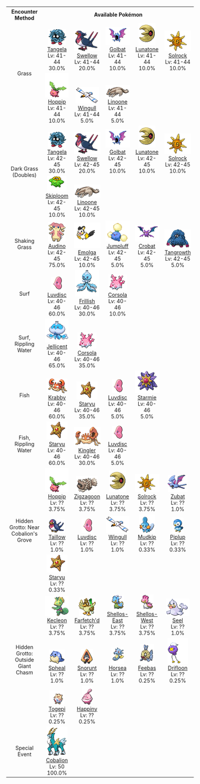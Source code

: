 <table><tr><th colspan="1">Encounter Method</th><th colspan="5" style = "text-align: center;">Available Pokémon</th></tr>
<tr><td rowspan="2" style="vertical-align: middle; word-wrap: break-word; text-align: center;">Grass</td><td style="text-align: center; vertical-align: bottom;"> <img src="../../img/animated/114.gif"> <br> <a href="../../pokemons/114">Tangela</a> <br> Lv: 41-44 <br> 30.0% </td><td style="text-align: center; vertical-align: bottom;"> <img src="../../img/animated/277.gif"> <br> <a href="../../pokemons/277">Swellow</a> <br> Lv: 41-44 <br> 20.0% </td><td style="text-align: center; vertical-align: bottom;"> <img src="../../img/animated/42.gif"> <br> <a href="../../pokemons/042">Golbat</a> <br> Lv: 41-44 <br> 10.0% </td><td style="text-align: center; vertical-align: bottom;"> <img src="../../img/animated/337.gif"> <br> <a href="../../pokemons/337">Lunatone</a> <br> Lv: 41-44 <br> 10.0% </td><td style="text-align: center; vertical-align: bottom;"> <img src="../../img/animated/338.gif"> <br> <a href="../../pokemons/338">Solrock</a> <br> Lv: 41-44 <br> 10.0% </td></tr>
<tr><td style="text-align: center; vertical-align: bottom;"> <img src="../../img/animated/187.gif"> <br> <a href="../../pokemons/187">Hoppip</a> <br> Lv: 41-44 <br> 10.0% </td><td style="text-align: center; vertical-align: bottom;"> <img src="../../img/animated/278.gif"> <br> <a href="../../pokemons/278">Wingull</a> <br> Lv: 41-44 <br> 5.0% </td><td style="text-align: center; vertical-align: bottom;"> <img src="../../img/animated/264.gif"> <br> <a href="../../pokemons/264">Linoone</a> <br> Lv: 41-44 <br> 5.0% </td><td></td><td></td></tr>
<tr><td rowspan="2" style="vertical-align: middle; word-wrap: break-word; text-align: center;">Dark Grass (Doubles)</td><td style="text-align: center; vertical-align: bottom;"> <img src="../../img/animated/114.gif"> <br> <a href="../../pokemons/114">Tangela</a> <br> Lv: 42-45 <br> 30.0% </td><td style="text-align: center; vertical-align: bottom;"> <img src="../../img/animated/277.gif"> <br> <a href="../../pokemons/277">Swellow</a> <br> Lv: 42-45 <br> 20.0% </td><td style="text-align: center; vertical-align: bottom;"> <img src="../../img/animated/42.gif"> <br> <a href="../../pokemons/042">Golbat</a> <br> Lv: 42-45 <br> 10.0% </td><td style="text-align: center; vertical-align: bottom;"> <img src="../../img/animated/337.gif"> <br> <a href="../../pokemons/337">Lunatone</a> <br> Lv: 42-45 <br> 10.0% </td><td style="text-align: center; vertical-align: bottom;"> <img src="../../img/animated/338.gif"> <br> <a href="../../pokemons/338">Solrock</a> <br> Lv: 42-45 <br> 10.0% </td></tr>
<tr><td style="text-align: center; vertical-align: bottom;"> <img src="../../img/animated/188.gif"> <br> <a href="../../pokemons/188">Skiploom</a> <br> Lv: 42-45 <br> 10.0% </td><td style="text-align: center; vertical-align: bottom;"> <img src="../../img/animated/264.gif"> <br> <a href="../../pokemons/264">Linoone</a> <br> Lv: 42-45 <br> 10.0% </td><td></td><td></td><td></td></tr>
<tr><td rowspan="1" style="vertical-align: middle; word-wrap: break-word; text-align: center;">Shaking Grass</td><td style="text-align: center; vertical-align: bottom;"> <img src="../../img/animated/531.gif"> <br> <a href="../../pokemons/531">Audino</a> <br> Lv: 42-45 <br> 75.0% </td><td style="text-align: center; vertical-align: bottom;"> <img src="../../img/animated/587.gif"> <br> <a href="../../pokemons/587">Emolga</a> <br> Lv: 42-45 <br> 10.0% </td><td style="text-align: center; vertical-align: bottom;"> <img src="../../img/animated/189.gif"> <br> <a href="../../pokemons/189">Jumpluff</a> <br> Lv: 42-45 <br> 5.0% </td><td style="text-align: center; vertical-align: bottom;"> <img src="../../img/animated/169.gif"> <br> <a href="../../pokemons/169">Crobat</a> <br> Lv: 42-45 <br> 5.0% </td><td style="text-align: center; vertical-align: bottom;"> <img src="../../img/animated/465.gif"> <br> <a href="../../pokemons/465">Tangrowth</a> <br> Lv: 42-45 <br> 5.0% </td></tr>
<tr><td rowspan="1" style="vertical-align: middle; word-wrap: break-word; text-align: center;">Surf</td><td style="text-align: center; vertical-align: bottom;"> <img src="../../img/animated/370.gif"> <br> <a href="../../pokemons/370">Luvdisc</a> <br> Lv: 40-46 <br> 60.0% </td><td style="text-align: center; vertical-align: bottom;"> <img src="../../img/animated/592.gif"> <br> <a href="../../pokemons/592">Frillish</a> <br> Lv: 40-46 <br> 30.0% </td><td style="text-align: center; vertical-align: bottom;"> <img src="../../img/animated/222.gif"> <br> <a href="../../pokemons/222">Corsola</a> <br> Lv: 40-46 <br> 10.0% </td><td></td><td></td></tr>
<tr><td rowspan="1" style="vertical-align: middle; word-wrap: break-word; text-align: center;">Surf, Rippling Water</td><td style="text-align: center; vertical-align: bottom;"> <img src="../../img/animated/593.gif"> <br> <a href="../../pokemons/593">Jellicent</a> <br> Lv: 40-46 <br> 65.0% </td><td style="text-align: center; vertical-align: bottom;"> <img src="../../img/animated/222.gif"> <br> <a href="../../pokemons/222">Corsola</a> <br> Lv: 40-46 <br> 35.0% </td><td></td><td></td><td></td></tr>
<tr><td rowspan="1" style="vertical-align: middle; word-wrap: break-word; text-align: center;">Fish</td><td style="text-align: center; vertical-align: bottom;"> <img src="../../img/animated/98.gif"> <br> <a href="../../pokemons/098">Krabby</a> <br> Lv: 40-46 <br> 60.0% </td><td style="text-align: center; vertical-align: bottom;"> <img src="../../img/animated/120.gif"> <br> <a href="../../pokemons/120">Staryu</a> <br> Lv: 40-46 <br> 35.0% </td><td style="text-align: center; vertical-align: bottom;"> <img src="../../img/animated/370.gif"> <br> <a href="../../pokemons/370">Luvdisc</a> <br> Lv: 40-46 <br> 5.0% </td><td style="text-align: center; vertical-align: bottom;"> <img src="../../img/animated/121.gif"> <br> <a href="../../pokemons/121">Starmie</a> <br> Lv: 40-46 <br> 5.0% </td><td></td></tr>
<tr><td rowspan="1" style="vertical-align: middle; word-wrap: break-word; text-align: center;">Fish, Rippling Water</td><td style="text-align: center; vertical-align: bottom;"> <img src="../../img/animated/120.gif"> <br> <a href="../../pokemons/120">Staryu</a> <br> Lv: 40-46 <br> 60.0% </td><td style="text-align: center; vertical-align: bottom;"> <img src="../../img/animated/99.gif"> <br> <a href="../../pokemons/099">Kingler</a> <br> Lv: 40-46 <br> 30.0% </td><td style="text-align: center; vertical-align: bottom;"> <img src="../../img/animated/370.gif"> <br> <a href="../../pokemons/370">Luvdisc</a> <br> Lv: 40-46 <br> 5.0% </td><td></td><td></td></tr>
<tr><td rowspan="3" style="vertical-align: middle; word-wrap: break-word; text-align: center;">Hidden Grotto: Near Cobalion's Grove</td><td style="text-align: center; vertical-align: bottom;"> <img src="../../img/animated/187.gif"> <br> <a href="../../pokemons/187">Hoppip</a> <br> Lv: ?? <br> 3.75% </td><td style="text-align: center; vertical-align: bottom;"> <img src="../../img/animated/263.gif"> <br> <a href="../../pokemons/263">Zigzagoon</a> <br> Lv: ?? <br> 3.75% </td><td style="text-align: center; vertical-align: bottom;"> <img src="../../img/animated/337.gif"> <br> <a href="../../pokemons/337">Lunatone</a> <br> Lv: ?? <br> 3.75% </td><td style="text-align: center; vertical-align: bottom;"> <img src="../../img/animated/338.gif"> <br> <a href="../../pokemons/338">Solrock</a> <br> Lv: ?? <br> 3.75% </td><td style="text-align: center; vertical-align: bottom;"> <img src="../../img/animated/41.gif"> <br> <a href="../../pokemons/041">Zubat</a> <br> Lv: ?? <br> 1.0% </td></tr>
<tr><td style="text-align: center; vertical-align: bottom;"> <img src="../../img/animated/276.gif"> <br> <a href="../../pokemons/276">Taillow</a> <br> Lv: ?? <br> 1.0% </td><td style="text-align: center; vertical-align: bottom;"> <img src="../../img/animated/370.gif"> <br> <a href="../../pokemons/370">Luvdisc</a> <br> Lv: ?? <br> 1.0% </td><td style="text-align: center; vertical-align: bottom;"> <img src="../../img/animated/278.gif"> <br> <a href="../../pokemons/278">Wingull</a> <br> Lv: ?? <br> 1.0% </td><td style="text-align: center; vertical-align: bottom;"> <img src="../../img/animated/258.gif"> <br> <a href="../../pokemons/258">Mudkip</a> <br> Lv: ?? <br> 0.33% </td><td style="text-align: center; vertical-align: bottom;"> <img src="../../img/animated/393.gif"> <br> <a href="../../pokemons/393">Piplup</a> <br> Lv: ?? <br> 0.33% </td></tr>
<tr><td style="text-align: center; vertical-align: bottom;"> <img src="../../img/animated/120.gif"> <br> <a href="../../pokemons/120">Staryu</a> <br> Lv: ?? <br> 0.33% </td><td></td><td></td><td></td><td></td></tr>
<tr><td rowspan="3" style="vertical-align: middle; word-wrap: break-word; text-align: center;">Hidden Grotto: Outside Giant Chasm</td><td style="text-align: center; vertical-align: bottom;"> <img src="../../img/animated/352.gif"> <br> <a href="../../pokemons/352">Kecleon</a> <br> Lv: ?? <br> 3.75% </td><td style="text-align: center; vertical-align: bottom;"> <img src="../../img/animated/83.gif"> <br> <a href="../../pokemons/083">Farfetch'd</a> <br> Lv: ?? <br> 3.75% </td><td style="text-align: center; vertical-align: bottom;"> <img src="../../img/animated/422-east.gif"> <br> <a href="../../pokemons/422">Shellos-East</a> <br> Lv: ?? <br> 3.75% </td><td style="text-align: center; vertical-align: bottom;"> <img src="../../img/animated/422-west.gif"> <br> <a href="../../pokemons/422">Shellos-West</a> <br> Lv: ?? <br> 3.75% </td><td style="text-align: center; vertical-align: bottom;"> <img src="../../img/animated/86.gif"> <br> <a href="../../pokemons/086">Seel</a> <br> Lv: ?? <br> 1.0% </td></tr>
<tr><td style="text-align: center; vertical-align: bottom;"> <img src="../../img/animated/363.gif"> <br> <a href="../../pokemons/363">Spheal</a> <br> Lv: ?? <br> 1.0% </td><td style="text-align: center; vertical-align: bottom;"> <img src="../../img/animated/361.gif"> <br> <a href="../../pokemons/361">Snorunt</a> <br> Lv: ?? <br> 1.0% </td><td style="text-align: center; vertical-align: bottom;"> <img src="../../img/animated/116.gif"> <br> <a href="../../pokemons/116">Horsea</a> <br> Lv: ?? <br> 1.0% </td><td style="text-align: center; vertical-align: bottom;"> <img src="../../img/animated/349.gif"> <br> <a href="../../pokemons/349">Feebas</a> <br> Lv: ?? <br> 0.25% </td><td style="text-align: center; vertical-align: bottom;"> <img src="../../img/animated/425.gif"> <br> <a href="../../pokemons/425">Drifloon</a> <br> Lv: ?? <br> 0.25% </td></tr>
<tr><td style="text-align: center; vertical-align: bottom;"> <img src="../../img/animated/175.gif"> <br> <a href="../../pokemons/175">Togepi</a> <br> Lv: ?? <br> 0.25% </td><td style="text-align: center; vertical-align: bottom;"> <img src="../../img/animated/440.gif"> <br> <a href="../../pokemons/440">Happiny</a> <br> Lv: ?? <br> 0.25% </td><td></td><td></td><td></td></tr>
<tr><td rowspan="1" style="vertical-align: middle; word-wrap: break-word; text-align: center;">Special Event</td><td style="text-align: center; vertical-align: bottom;"> <img src="../../img/animated/638.gif"> <br> <a href="../../pokemons/638">Cobalion</a> <br> Lv: 50 <br> 100.0% </td><td></td><td></td><td></td><td></td></tr></table>